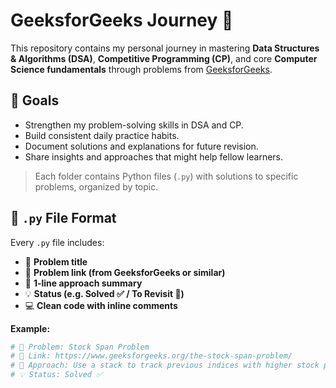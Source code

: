 # GeeksforGeeks Journey 🚀

This repository contains my personal journey in mastering **Data Structures & Algorithms (DSA)**, **Competitive Programming (CP)**, and core **Computer Science fundamentals** through problems from [GeeksforGeeks](https://www.geeksforgeeks.org/).

## 🎯 Goals

- Strengthen my problem-solving skills in DSA and CP.
- Build consistent daily practice habits.
- Document solutions and explanations for future revision.
- Share insights and approaches that might help fellow learners.


> Each folder contains Python files (`.py`) with solutions to specific problems, organized by topic.

## 🧠 `.py` File Format

Every `.py` file includes:

- 🔹 **Problem title**
- 🔗 **Problem link (from GeeksforGeeks or similar)**
- 🧠 **1-line approach summary**
- 💡 **Status (e.g. Solved ✅ / To Revisit 🔁)**
- 💻 **Clean code with inline comments**

**Example:**
```python
# 🔹 Problem: Stock Span Problem
# 🔗 Link: https://www.geeksforgeeks.org/the-stock-span-problem/
# 🧠 Approach: Use a stack to track previous indices with higher stock prices
# 💡 Status: Solved ✅
